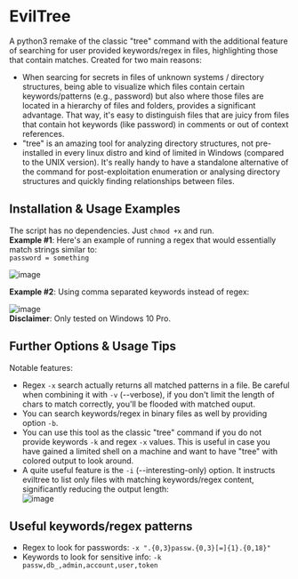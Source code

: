 # EvilTree
A python3 remake of the classic "tree" command with the additional feature of searching for user provided keywords/regex in files, highlighting those that contain matches. Created for two main reasons:
 - When searcing for secrets in files of unknown systems / directory structures, being able to visualize which files contain certain keywords/patterns (e.g., password) but also where those files are located in a hierarchy of files and folders, provides a significant advantage. That way, it's easy to distinguish files that are juicy from files that contain hot keywords (like password) in comments or out of context references.
 - "tree" is an amazing tool for analyzing directory structures, not pre-installed in every linux distro and kind of limited in Windows (compared to the UNIX version). It's really handy to have a standalone alternative of the command for post-exploitation enumeration or analysing directory structures and quickly finding relationships between files.

## Installation & Usage Examples
The script has no dependencies. Just `chmod +x` and run.  
**Example #1**: Here's an example of running a regex that would essentially match strings similar to:  
`password = something`

![image](https://user-images.githubusercontent.com/75489922/193536337-188b1f0d-46ad-4680-b068-a4f1772734da.png)
   
    
**Example #2**: Using comma separated keywords instead of regex:

![image](https://user-images.githubusercontent.com/75489922/193478656-a184ab55-0b3b-4f54-ada4-e658406503c1.png)  
**Disclaimer**: Only tested on Windows 10 Pro.

## Further Options & Usage Tips
Notable features:
- Regex `-x` search actually returns all matched patterns in a file. Be careful when combining it with `-v` (--verbose), if you don't limit the length of chars to match correctly, you'll be flooded with matched ouput.
 - You can search keywords/regex in binary files as well by providing option `-b`.
 - You can use this tool as the classic "tree" command if you do not provide keywords `-k` and regex `-x` values. This is useful in case you have gained a limited shell on a machine and want to have "tree" with colored output to look around.
 - A quite useful feature is the `-i` (--interesting-only) option. It instructs eviltree to list only files with matching keywords/regex content, significantly reducing the output length:  
 ![image](https://user-images.githubusercontent.com/75489922/193540467-7fa13d73-0893-491f-9b1b-89b34cae8ad7.png)

## Useful keywords/regex patterns
 - Regex to look for passwords: `-x ".{0,3}passw.{0,3}[=]{1}.{0,18}"`
 - Keywords to look for sensitive info: `-k passw,db_,admin,account,user,token`
